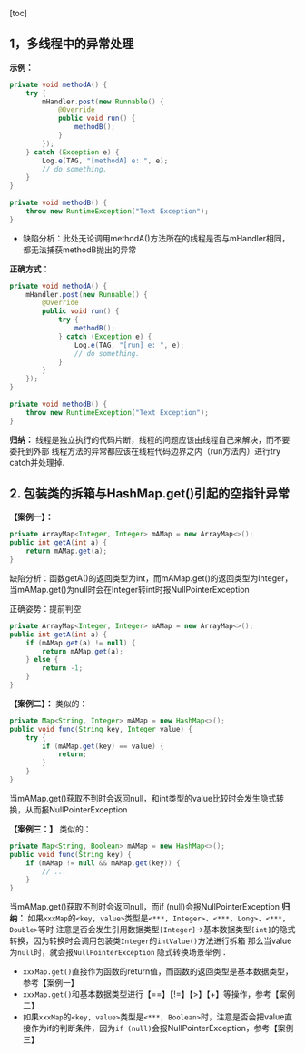 [toc]


## 1，多线程中的异常处理
**示例：**
```java
private void methodA() {
    try {
        mHandler.post(new Runnable() {
            @Override
            public void run() {
                methodB();
            }
        });
    } catch (Exception e) {
        Log.e(TAG, "[methodA] e: ", e);
        // do something.
    }
}
 
private void methodB() {
    throw new RuntimeException("Text Exception");
}
```
- 缺陷分析：此处无论调用methodA()方法所在的线程是否与mHandler相同，都无法捕获methodB抛出的异常

**正确方式：**
```java
private void methodA() {
    mHandler.post(new Runnable() {
        @Override
        public void run() {
            try {
                methodB();
            } catch (Exception e) {
                Log.e(TAG, "[run] e: ", e);
                // do something.
            }
        }
    });
}
 
private void methodB() {
    throw new RuntimeException("Text Exception");
}
```

**归纳：**
线程是独立执行的代码片断，线程的问题应该由线程自己来解决，而不要委托到外部
线程方法的异常都应该在线程代码边界之内（run方法内）进行try catch并处理掉.

## 2. 包装类的拆箱与HashMap.get()引起的空指针异常
**【案例一】：**
```java
private ArrayMap<Integer, Integer> mAMap = new ArrayMap<>();
public int getA(int a) {
    return mAMap.get(a);
}
```

缺陷分析：函数getA()的返回类型为int，而mAMap.get()的返回类型为Integer，当mAMap.get()为null时会在Integer转int时报NullPointerException

正确姿势：提前判空
```java
private ArrayMap<Integer, Integer> mAMap = new ArrayMap<>();
public int getA(int a) {
    if (mAMap.get(a) != null) {
        return mAMap.get(a);
    } else {
        return -1;
    }
}
```

**【案例二】：**
类似的：
```java
private Map<String, Integer> mAMap = new HashMap<>();
public void func(String key, Integer value) {
    try {
        if (mAMap.get(key) == value) {
            return;
        }
    }
}
```
当mAMap.get()获取不到时会返回null，和int类型的value比较时会发生隐式转换，从而报NullPointerException

**【案例三：】**
类似的：
```java
private Map<String, Boolean> mAMap = new HashMap<>();
public void func(String key) {
    if (mAMap != null && mAMap.get(key)) {
        // ...
    }
}
```
当mAMap.get()获取不到时会返回null，而if (null)会报NullPointerException
**归纳：**
如果`xxxMap`的`<key, value>`类型是`<***, Integer>`、`<***, Long>`、`<***, Double>`等时
注意是否会发生引用数据类型`[Integer]`→基本数据类型`[int]`的隐式转换，因为转换时会调用包装类`Integer`的`intValue()`方法进行拆箱
那么当value为`null`时，就会报`NullPointerException`
隐式转换场景举例：
- `xxxMap.get()`直接作为函数的return值，而函数的返回类型是基本数据类型，参考【案例一】
- `xxxMap.get()`和基本数据类型进行【==】【!=】【>】【+】等操作，参考【案例二】
- 如果`xxxMap`的`<key, value>`类型是`<***, Boolean>`时，注意是否会把value直接作为if的判断条件，因为`if (null)`会报NullPointerException，参考【案例三】